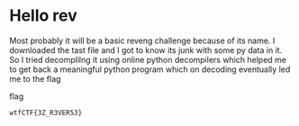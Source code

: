 # Hello rev

Most probably it will be a basic reveng challenge because of its name. I downloaded the tast file and I got to know its junk with some py data in it. So I tried decomplilng it using online python decompilers which helped me to get back a meaningful python program which on decoding eventually led me to the flag

flag
```
wtfCTF{3Z_R3VER53}
```
